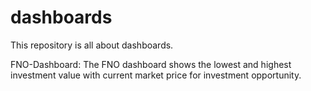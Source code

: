 # dashboards
This repository is all about dashboards.

FNO-Dashboard:
The FNO dashboard shows the lowest and highest investment value with current market price for investment opportunity.
